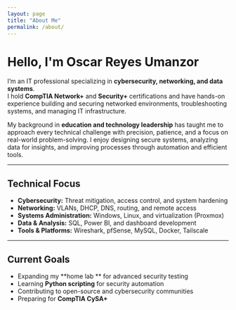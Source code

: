 ```yaml
---
layout: page
title: "About Me"
permalink: /about/
---
```


#  Hello, I'm Oscar Reyes Umanzor

I’m an IT professional specializing in **cybersecurity, networking, and data systems**.  
I hold **CompTIA Network+** and **Security+** certifications and have hands-on experience building and securing networked environments, troubleshooting systems, and managing IT infrastructure.  

My background in **education and technology leadership** has taught me to approach every technical challenge with precision, patience, and a focus on real-world problem-solving. I enjoy designing secure systems, analyzing data for insights, and improving processes through automation and efficient tools.

---

## Technical Focus

- **Cybersecurity:** Threat mitigation, access control, and system hardening  
- **Networking:** VLANs, DHCP, DNS, routing, and remote access  
- **Systems Administration:** Windows, Linux, and virtualization (Proxmox)  
- **Data & Analysis:** SQL, Power BI, and dashboard development  
- **Tools & Platforms:** Wireshark, pfSense, MySQL, Docker, Tailscale  

---

## Current Goals

- Expanding my **home lab ** for advanced security testing  
- Learning **Python scripting** for security automation  
- Contributing to open-source and cybersecurity communities  
- Preparing for **CompTIA CySA+**


